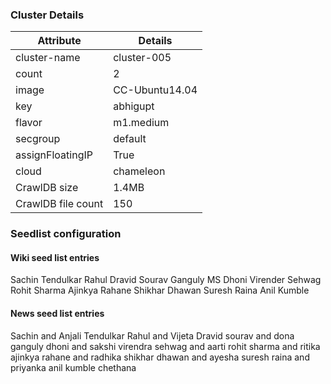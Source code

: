 ### Cluster Details

| Attribute | Details |
| --- | --- |
|cluster-name|cluster-005|
|count|2|
|image|CC-Ubuntu14.04|
|key|abhigupt|
|flavor|m1.medium|
|secgroup|default|
|assignFloatingIP|True|
|cloud|chameleon|
|CrawlDB size|1.4MB|
|CrawlDB file count|150|

### Seedlist configuration

#### Wiki seed list entries

Sachin Tendulkar
Rahul Dravid
Sourav Ganguly
MS Dhoni
Virender Sehwag
Rohit Sharma
Ajinkya Rahane
Shikhar Dhawan
Suresh Raina
Anil Kumble

#### News seed list entries

Sachin and Anjali Tendulkar
Rahul and Vijeta Dravid
sourav and dona ganguly
dhoni and sakshi
virendra sehwag and aarti
rohit sharma and ritika
ajinkya rahane and radhika
shikhar dhawan and ayesha
suresh raina and priyanka
anil kumble chethana




